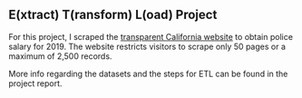 ## E(xtract) T(ransform) L(oad) Project

For this project, I scraped the  [transparent California website](https://transparentcalifornia.com/salaries/search/?q=police&y=2019) to obtain police salary for 2019. The website restricts visitors to scrape only 50 pages or a maximum of 2,500 records. 

More info regarding the datasets and the steps for ETL can be found in the project report. 
